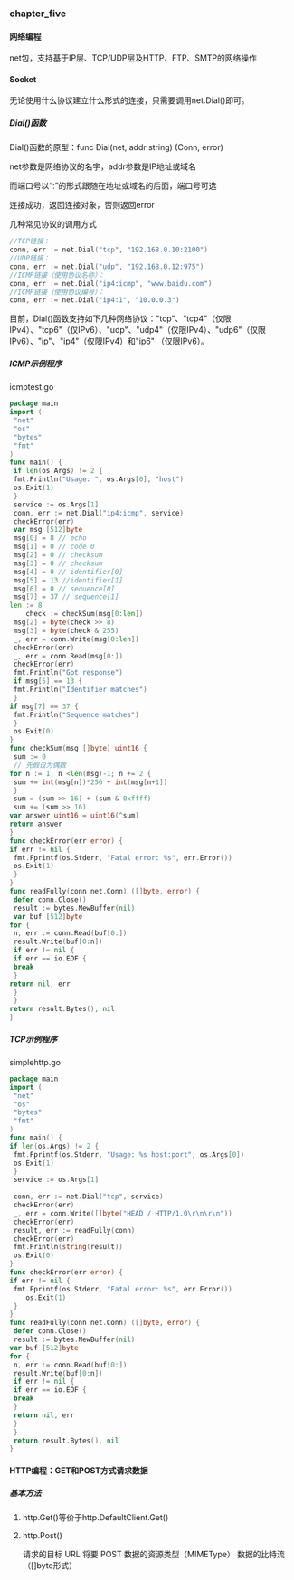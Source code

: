 ### chapter_five

#### 网络编程

net包，支持基于IP层、TCP/UDP层及HTTP、FTP、SMTP的网络操作

#### Socket

无论使用什么协议建立什么形式的连接，只需要调用net.Dial()即可。

##### Dial()函数

Dial()函数的原型：func Dial(net, addr string) (Conn, error) 

net参数是网络协议的名字，addr参数是IP地址或域名

而端口号以“:”的形式跟随在地址或域名的后面，端口号可选

连接成功，返回连接对象，否则返回error

几种常见协议的调用方式

```go
//TCP链接：
conn, err := net.Dial("tcp", "192.168.0.10:2100") 
//UDP链接：
conn, err := net.Dial("udp", "192.168.0.12:975")
//ICMP链接（使用协议名称）：
conn, err := net.Dial("ip4:icmp", "www.baidu.com") 
//ICMP链接（使用协议编号）：
conn, err := net.Dial("ip4:1", "10.0.0.3") 
```

目前，Dial()函数支持如下几种网络协议："tcp"、"tcp4"（仅限IPv4）、"tcp6"（仅IPv6）、"udp"、"udp4"（仅限IPv4）、"udp6"（仅限IPv6）、"ip"、"ip4"（仅限IPv4）和"ip6" （仅限IPv6）。

##### ICMP示例程序

icmptest.go

```go
package main 
import ( 
 "net" 
 "os" 
 "bytes" 
 "fmt" 
) 
func main() { 
 if len(os.Args) != 2 { 
 fmt.Println("Usage: ", os.Args[0], "host") 
 os.Exit(1) 
 } 
 service := os.Args[1] 
 conn, err := net.Dial("ip4:icmp", service) 
 checkError(err) 
 var msg [512]byte
 msg[0] = 8 // echo 
 msg[1] = 0 // code 0 
 msg[2] = 0 // checksum 
 msg[3] = 0 // checksum 
 msg[4] = 0 // identifier[0] 
 msg[5] = 13 //identifier[1] 
 msg[6] = 0 // sequence[0] 
 msg[7] = 37 // sequence[1] 
len := 8 
    check := checkSum(msg[0:len]) 
 msg[2] = byte(check >> 8) 
 msg[3] = byte(check & 255) 
 _, err = conn.Write(msg[0:len]) 
 checkError(err) 
 _, err = conn.Read(msg[0:]) 
 checkError(err) 
 fmt.Println("Got response") 
 if msg[5] == 13 { 
 fmt.Println("Identifier matches") 
 } 
if msg[7] == 37 { 
 fmt.Println("Sequence matches") 
 } 
 os.Exit(0) 
} 
func checkSum(msg []byte) uint16 { 
 sum := 0 
 // 先假设为偶数
for n := 1; n <len(msg)-1; n += 2 { 
 sum += int(msg[n])*256 + int(msg[n+1]) 
 } 
 sum = (sum >> 16) + (sum & 0xffff) 
 sum += (sum >> 16) 
var answer uint16 = uint16(^sum) 
return answer 
} 
func checkError(err error) { 
if err != nil { 
 fmt.Fprintf(os.Stderr, "Fatal error: %s", err.Error()) 
 os.Exit(1) 
 } 
} 
func readFully(conn net.Conn) ([]byte, error) { 
 defer conn.Close() 
 result := bytes.NewBuffer(nil) 
 var buf [512]byte
for { 
 n, err := conn.Read(buf[0:]) 
 result.Write(buf[0:n]) 
 if err != nil { 
 if err == io.EOF { 
 break 
 } 
return nil, err 
 } 
 } 
return result.Bytes(), nil
} 
```

##### TCP示例程序

simplehttp.go 

```go
package main 
import ( 
 "net" 
 "os" 
 "bytes" 
 "fmt" 
) 
func main() { 
if len(os.Args) != 2 { 
 fmt.Fprintf(os.Stderr, "Usage: %s host:port", os.Args[0]) 
 os.Exit(1) 
 } 
 service := os.Args[1] 
 
 conn, err := net.Dial("tcp", service) 
 checkError(err) 
 _, err = conn.Write([]byte("HEAD / HTTP/1.0\r\n\r\n")) 
 checkError(err) 
 result, err := readFully(conn) 
 checkError(err) 
 fmt.Println(string(result)) 
 os.Exit(0) 
} 
func checkError(err error) { 
if err != nil { 
 fmt.Fprintf(os.Stderr, "Fatal error: %s", err.Error()) 
    os.Exit(1) 
 } 
} 
func readFully(conn net.Conn) ([]byte, error) { 
 defer conn.Close() 
 result := bytes.NewBuffer(nil) 
var buf [512]byte
for { 
 n, err := conn.Read(buf[0:]) 
 result.Write(buf[0:n]) 
 if err != nil { 
 if err == io.EOF { 
 break 
 } 
 return nil, err 
 } 
 } 
 return result.Bytes(), nil
} 
```

#### HTTP编程：GET和POST方式请求数据

##### 基本方法

1. http.Get()等价于http.DefaultClient.Get()

2. http.Post() 

   请求的目标 URL 
   将要 POST 数据的资源类型（MIMEType）
   数据的比特流（[]byte形式）
